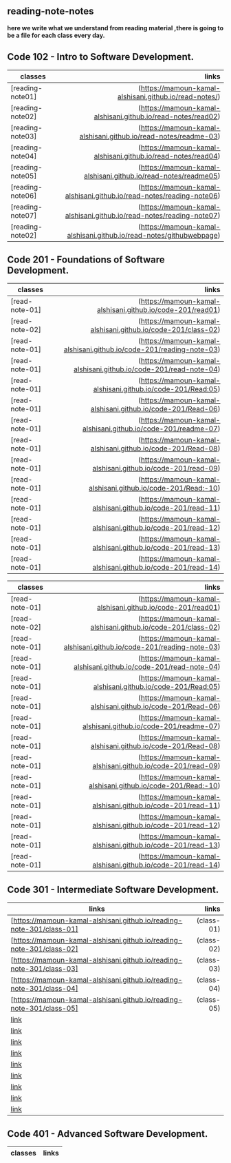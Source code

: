  ## reading-note-notes

**here we write what we understand from reading material ,there is going to be a file for each class every day.**

## Code 102 - Intro to Software Development.

| classes                       |  links|
|------------------------|--------------------------------------------------------:|
|[reading-note01] | (https://mamoun-kamal-alshisani.github.io/read-notes/)|
|[reading-note02] | (https://mamoun-kamal-alshisani.github.io/read-notes/read02)|
|[reading-note03] | (https://mamoun-kamal-alshisani.github.io/read-notes/readme-03)|
|[reading-note04] | (https://mamoun-kamal-alshisani.github.io/read-notes/read04)|
|[reading-note05] | (https://mamoun-kamal-alshisani.github.io/read-notes/readme05)|
|[reading-note06] | (https://mamoun-kamal-alshisani.github.io/read-notes/reading-note06)|
|[reading-note07] | (https://mamoun-kamal-alshisani.github.io/read-notes/reading-note07)|
|[reading-note02] | (https://mamoun-kamal-alshisani.github.io/read-notes/githubwebpage)|

## Code 201 - Foundations of Software Development.

| classes                       |  links|
|------------------------|--------------------------------------------------------:|
|[read-note-01] | (https://mamoun-kamal-alshisani.github.io/code-201/read01)       |
|[read-note-02] | (https://mamoun-kamal-alshisani.github.io/code-201/class-02)     | 
|[read-note-01] | (https://mamoun-kamal-alshisani.github.io/code-201/reading-note-03)|
|[read-note-01] | (https://mamoun-kamal-alshisani.github.io/code-201/read-note-04)|
|[read-note-01] | (https://mamoun-kamal-alshisani.github.io/code-201/Read:05)|
|[read-note-01] | (https://mamoun-kamal-alshisani.github.io/code-201/Read-06)|
|[read-note-01] | (https://mamoun-kamal-alshisani.github.io/code-201/readme-07)|
|[read-note-01] | (https://mamoun-kamal-alshisani.github.io/code-201/Read-08)|
|[read-note-01] | (https://mamoun-kamal-alshisani.github.io/code-201/read-09)|
|[read-note-01] | (https://mamoun-kamal-alshisani.github.io/code-201/Read:-10)|
|[read-note-01] | (https://mamoun-kamal-alshisani.github.io/code-201/read-11)|
|[read-note-01] | (https://mamoun-kamal-alshisani.github.io/code-201/read-12)|
|[read-note-01] | (https://mamoun-kamal-alshisani.github.io/code-201/read-13)|
|[read-note-01] | (https://mamoun-kamal-alshisani.github.io/code-201/read-14)|


| classes                       |  links|
|------------------------|--------------------------------------------------------:|
|[read-note-01] | (https://mamoun-kamal-alshisani.github.io/code-201/read01)       |
|[read-note-02] | (https://mamoun-kamal-alshisani.github.io/code-201/class-02)     | 
|[read-note-01] | (https://mamoun-kamal-alshisani.github.io/code-201/reading-note-03)|
|[read-note-01] | (https://mamoun-kamal-alshisani.github.io/code-201/read-note-04)|
|[read-note-01] | (https://mamoun-kamal-alshisani.github.io/code-201/Read:05)|
|[read-note-01] | (https://mamoun-kamal-alshisani.github.io/code-201/Read-06)|
|[read-note-01] | (https://mamoun-kamal-alshisani.github.io/code-201/readme-07)|
|[read-note-01] | (https://mamoun-kamal-alshisani.github.io/code-201/Read-08)|
|[read-note-01] | (https://mamoun-kamal-alshisani.github.io/code-201/read-09)|
|[read-note-01] | (https://mamoun-kamal-alshisani.github.io/code-201/Read:-10)|
|[read-note-01] | (https://mamoun-kamal-alshisani.github.io/code-201/read-11)|
|[read-note-01] | (https://mamoun-kamal-alshisani.github.io/code-201/read-12)|
|[read-note-01] | (https://mamoun-kamal-alshisani.github.io/code-201/read-13)|
|[read-note-01] | (https://mamoun-kamal-alshisani.github.io/code-201/read-14)|

## Code 301 - Intermediate Software Development.

| links                   |  links|
|------------------------|--------------------------------------------------------:|
|[https://mamoun-kamal-alshisani.github.io/reading-note-301/class-01]|(class-01)|
|[https://mamoun-kamal-alshisani.github.io/reading-note-301/class-02]|(class-02)|
|[https://mamoun-kamal-alshisani.github.io/reading-note-301/class-03]|(class-03)|
|[https://mamoun-kamal-alshisani.github.io/reading-note-301/class-04]|(class-04)|
|[https://mamoun-kamal-alshisani.github.io/reading-note-301/class-05]|(class-05)|
|[link]()|
|[link]()|
|[link]()|
|[link]()|
|[link]()|
|[link]()|
|[link]()|
|[link]()|
|[link]()|

## Code 401 - Advanced Software Development.

| classes                       |  links|
|------------------------|--------------------------------------------------------:|
